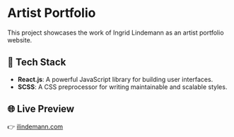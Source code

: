 # Artist Portfolio

This project showcases the work of Ingrid Lindemann as an artist portfolio website.

## 🚀 Tech Stack

- **React.js**: A powerful JavaScript library for building user interfaces.
- **SCSS**: A CSS preprocessor for writing maintainable and scalable styles.

## 🌐 Live Preview

👉 [ilindemann.com](https://ilindemann.com)